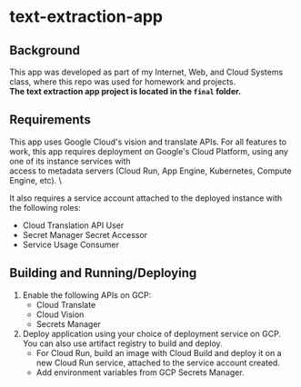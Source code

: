 # text-extraction-app

## Background
This app was developed as part of my Internet, Web, and Cloud Systems class, where this repo was used for homework and projects. \
**The text extraction app project is located in the `final` folder.**


## Requirements

This app uses Google Cloud's vision and translate APIs.
For all features to work, this app requires deployment on Google's Cloud Platform, using any one of its instance services with \
access to metadata servers (Cloud Run, App Engine, Kubernetes, Compute Engine, etc). \

It also requires a service account attached to the deployed instance with the following roles:
* Cloud Translation API User
* Secret Manager Secret Accessor
* Service Usage Consumer

## Building and Running/Deploying

1. Enable the following APIs on GCP: 
    * Cloud Translate
    * Cloud Vision
    * Secrets Manager
2. Deploy application using your choice of deployment service on GCP. You can also use artifact registry to build and deploy.
    * For Cloud Run, build an image with Cloud Build and deploy it on a new Cloud Run service, attached to the service account created.
    * Add environment variables from GCP Secrets Manager.
